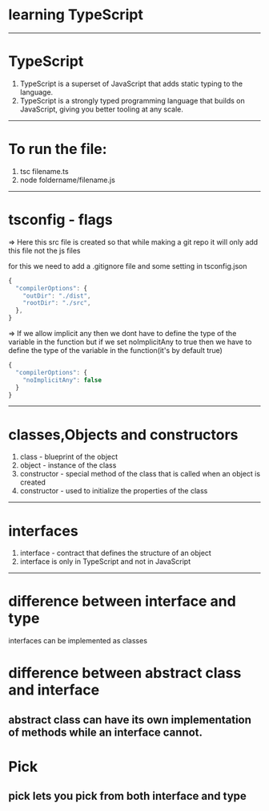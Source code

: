 # learning TypeScript
-------------------------------------------------------------------------
# TypeScript
1. TypeScript is a superset of JavaScript that adds static typing to the language.
2. TypeScript is a strongly typed programming language that builds on     JavaScript, giving you better tooling at any scale.
--------------------------------------------------------------------------
# To run the file:
1. tsc filename.ts
2. node foldername/filename.js
--------------------------------------------------------------------------
# tsconfig - flags
=> Here this src file is created so that while making a git repo it will only add this file not the js files

for this we need to add a .gitignore file
and some setting in tsconfig.json
```ts
{
  "compilerOptions": {
    "outDir": "./dist",
    "rootDir": "./src",
  },
}
```
=> If we allow implicit any then we dont have to define the type of the variable in the function
but if we set noImplicitAny to true then we have to define the type of the variable in the function(it's by default true)
```ts
{
  "compilerOptions": {
    "noImplicitAny": false
  }
}
```
------------------------------------------------------------------------
# classes,Objects and constructors
1. class - blueprint of the object
2. object - instance of the class
3. constructor - special method of the class that is called when an object is created
4. constructor - used to initialize the properties of the class

--------------------------------------------------------------------------
# interfaces
1. interface - contract that defines the structure of an object
2. interface is only in TypeScript and not in JavaScript
--------------------------------------------------------------------------
# difference between interface and type
interfaces can be implemented as classes

# difference between abstract class and interface
abstract class can have its own implementation of methods while an interface cannot.
-------------------------------------------------------------------------
# Pick
pick lets you pick from both interface and type
------------------------------------------------------------------------





